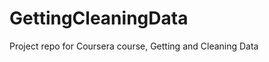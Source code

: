 GettingCleaningData
===================

Project repo for Coursera course, Getting and Cleaning Data
